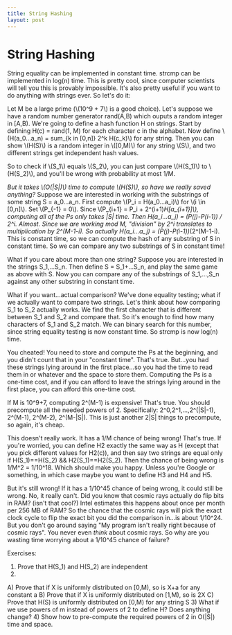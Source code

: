 ```yaml
---
title: String Hashing
layout: post
---
```


<script type="text/javascript" src="http://cdn.mathjax.org/mathjax/latest/MathJax.js?config=TeX-AMS-MML_HTMLorMML"></script>

# String Hashing
String equality can be implemented in constant time. strcmp can be implemented in log(n) time. This is pretty cool, since computer scientists will tell you this is provably impossible. It's also pretty useful if you want to do anything with strings ever. So let's do it:
 
Let M be a large prime (\\(10^9 + 7\\) is a good choice). Let's suppose we have a random number generator rand(A,B) which ouputs a random integer in [A,B). We're going to define a hash function H on strings. Start by defining H(c) = rand(1, M) for each character c in the alphabet. Now define \\(H(a_0...a_n) = sum_{k in [0,n]} 2^k H(c_k)\\) for any string. Then you can show \\(H(S)\\) is a random integer in \\([0,M)\\) for any string \\(S\\), and two different strings get independent hash values.
 
So to check if \\(S_1\\) equals \\(S_2\\), you can just compare \\(H(S_1)\\) to \\(H(S_2)\\), and you'll be wrong with probability at most 1/M.
 
*But it takes \\(O(|S|)\\) time to compute \\(H(S)\\), so have we really saved anything?*
Suppose we are interested in working with the substrings of some string S = a_0...a_n. First compute \\(P_i = H(a_0...a_i)\\) for \\(i \in [0,n]\\). Set \\(P_{-1} = 0\\). Since \\(P_{i+1} = P_i + 2^(i+1)*H[a_{i+1}]\\), computing all of the Ps only takes |S| time. Then H(a_i...a_j) = (P(j)-P(i-1)) / 2^i. Almost. Since we are working mod M, "division" by 2^i translates to multiplication by 2^(M-1-i).
So actually H(a_i...a_j) = (P(j)-P(i-1))*(2^(M-1-i). This is constant time, so we can compute the hash of any substring of S in constant time.
So we can compare any two substrings of S in constant time!
 
What if you care about more than one string? 
Suppose you are interested in the strings S_1,...S_n. Then define S = S_1+...S_n, and play the same game as above with S. Now you can compare any of the substrings of S_1,...,S_n against any other substring in constant time.
 
What if you want...actual comparison?
We've done equality testing; what if we actually want to compare two strings. Let's think about how comparing S_1 to S_2 actually works. We find the first character that is different between S_1 and S_2 and compare that. So it's enough to find how many characters of S_1 and S_2 match. We can binary search for this number, since string equality testing is now constant time. So strcmp is now log(n) time.
 
You cheated! You need to store and compute the Ps at the beginning, and you didn't count that in your "constant time".
That's true. But...you had these strings lying around in the first place...so you had the time to read them in or whatever and the space to store them.
Computing the Ps is a one-time cost, and if you can afford to leave the strings lying around in the first place, you can afford this one-time cost.
 
If M is 10^9+7, computing 2^(M-1) is expensive!
That's true. You should precompute all the needed powers of 2. Specifically: 2^0,2^1,...,2^(|S|-1), 2^(M-1), 2^(M-2), 2^(M-|S|). This is just another 2|S| things to precompute, so again, it's cheap.
 
This doesn't really work. It has a 1/M chance of being wrong!
That's true. If you're worried, you can define H2 exactly the same way as H (except that you pick different values for H2(c)), and then say two strings are equal only if H(S_1)==H(S_2) && H2(S_1)==H2(S_2). Then the chance of being wrong is 1/M^2 = 1/10^18. Which should make you happy. Unless you're Google or something, in which case maybe you want to define H3 and H4 and H5.
 
But it's still wrong! If it has a 1/10^45 chance of being wrong, it could still be wrong.
No, it really can't. Did you know that cosmic rays actually do flip bits in RAM? (isn't that cool?) Intel estimates this happens about once per month per 256 MB of RAM? So the chance that the cosmic rays will pick the exact clock cycle to flip the exact bit you did the comparison in...is about 1/10^24. But you don't go around saying "My program isn't really right because of cosmic rays". You never even *think* about cosmic rays. So why are you wasting time worrying about a 1/10^45 chance of failure?
 
Exercises:
1) Prove that H(S_1) and H(S_2) are independent
2)
  A) Prove that if X is uniformly distributed on [0,M), so is X+a for any constant a
  B) Prove that if X is uniformly distributed on [1,M), so is 2X
  C) Prove that H(S) is uniformly distributed on [0,M) for any string S
3) What if we use powers of m instead of powers of 2 to define H? Does anything change?
4) Show how to pre-compute the required powers of 2 in O(|S|) time and space.
